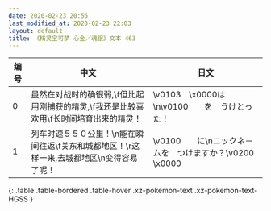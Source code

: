 ```yaml
---
date: 2020-02-23 20:56
last_modified_at: 2020-02-23 22:03
layout: default
title: 《精灵宝可梦 心金／魂银》文本 463
---
```

| 编号 | 中文 | 日文 |
| ---- | ---- | ---- |
| 0 | 虽然在对战时的确很弱,\f但比起用刚捕获的精灵,\f我还是比较喜欢用\f长时间培育出来的精灵！ | \v0103　\x0000は\n\v0100　　を　うけとった！ |
| 1 | 列车时速５５０公里！\n能在瞬间往返\f关东和城都地区！\r这样一来,去城都地区\n变得容易了呢！ | \v0100　　に\nニックネ－ムを　つけますか？\v0200　\x0000 |
{: .table .table-bordered .table-hover .xz-pokemon-text .xz-pokemon-text-HGSS }
